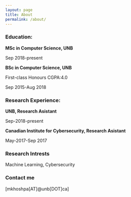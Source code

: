 ```yaml
---
layout: page
title: About
permalink: /about/
---
```



### Education:


  **MSc in Computer Science, UNB**
  
  Sep 2018-present
  
  
  
  **BSc in Computer Science, UNB**
  
  First-class Honours CGPA:4.0
  
  Sep 2015-Aug 2018
  
  
  
### Research Experience:

  **UNB, Research Asistant**
  
  Sep-2018-present
  
  
  
  **Canadian Institute for Cybersecurity, Research Asistant**
  
  May-2017-Sep 2017
  
  



### Research Intrests

  Machine Learning, Cybersecurity
  
### Contact me

[mkhoshpa[AT]@unb[DOT]ca]

